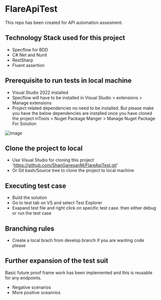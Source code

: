 # FlareApiTest

This repo has been created for API automation assesment. 

## Technology Stack used for this project

* Specflow for BDD
* C#.Net and Nunit
* RestSharp
* Fluent assertion

## Prerequisite to run tests in local machine

* Visual Studio 2022 installed 
* Specflow will have to be installed in Visual Studio > extensions > Manage extensions
* Project related dependencies no need to be installed. But please make you have the below dependencies are installed once you have cloned the project inTools > Nuget Package Manger > Manage Nuget Package For Solution

![image](https://user-images.githubusercontent.com/109270574/202766915-49102a1e-a4a9-494c-93a1-6c86a98adc42.png)


## Clone the project to local

* Use Visual Studio for cloning this project 'https://github.com/ShanGanesanM/FlareApiTest.git'
* Or Git bash/Source tree to clone the project to local machine


## Executing test case

* Build the solution
* Go to test tab on VS and select Test Explorer
* Exapand test file and right click on specific test case. then either debug or run the test case

## Branching rules

* Create a local brach from develop branch if you are wanting code please

## Further expansion of the test suit

Basic future proof frame work has been implemented and this is reusable for any endpoints.

* Negative scenarios
* More positive sceanrios
